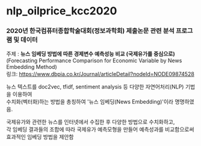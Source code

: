 # nlp_oilprice_kcc2020
### 2020년 한국컴퓨터종합학술대회(정보과학회) 제출논문 관련 분석 프로그램 및 데이터  

주제 : **뉴스 임베딩 방법에 따른 경제변수 예측성능 비교 (국제유가를 중심으로)**    
(Forecasting Performance Comparison for Economic Variable by News Embedding Method)   
링크: https://www.dbpia.co.kr/Journal/articleDetail?nodeId=NODE09874528   

뉴스 텍스트를 doc2vec, tfidf, sentiment analysis 등 다양한 자연어처리(NLP) 기법을 이용하여   
수치화(벡터화)하는 방법을 총칭하여 '뉴스 임베딩(News Embedding)'이라 명명하였음.  
  
국제유가와 관련한 뉴스를 인터넷에서 수집한 후 다양한 방법으로 수치화하고,  
각 임베딩 결과들의 조합에 따라 국제유가 예측모형을 만들어 예측성과를 비교함으로써  
효과적인 임베딩 방법을 제안함 
